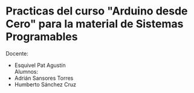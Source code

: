 # Practicas del curso "Arduino desde Cero" para la material de Sistemas Programables<br>

Docente:<br>
- Esquivel Pat Agustín<br>
Alumnos:<br>
- Adrián Sansores Torres<br>
- Humberto Sánchez Cruz


